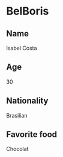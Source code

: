 # BelBoris

## Name

Isabel Costa 

## Age

30

## Nationality

Brasilian

## Favorite food 

Chocolat
